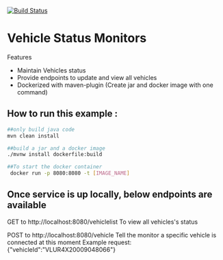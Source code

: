 [![Build Status](https://travis-ci.com/izaopan/vehiclemonitor.svg?branch=master)](https://travis-ci.com/izaopan/vehiclemonitor)

# Vehicle Status Monitors

Features
- Maintain Vehicles status
- Provide endpoints to update and view all vehicles 
- Dockerized with maven-plugin (Create jar and docker image with one command)

## How to run this example :

```sh
##only build java code
mvn clean install

##build a jar and a docker image
./mvnw install dockerfile:build

##To start the docker container
 docker run -p 8080:8080 -t [IMAGE_NAME]
```
## Once service is up locally, below endpoints are available
GET to http://localhost:8080/vehiclelist 
To view all vehicles's status

POST to http://localhost:8080/vehicle 
Tell the monitor a specific vehicle is connected at this moment
Example request:
{"vehicleId":"VLUR4X20009048066"}
